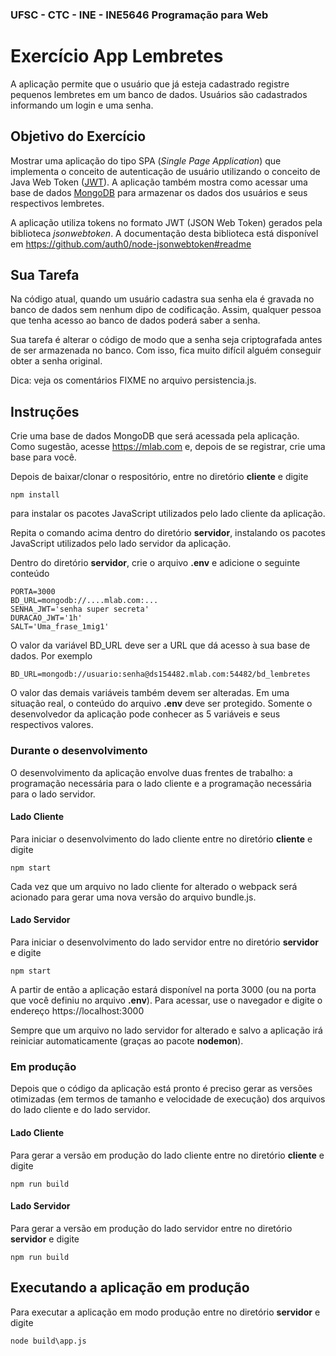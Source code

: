 ### UFSC - CTC - INE - INE5646 Programação para Web
# Exercício App Lembretes

A aplicação permite que o usuário que já esteja cadastrado registre pequenos lembretes em um banco de dados. Usuários são cadastrados informando um login e uma senha. 

## Objetivo do Exercício
Mostrar uma aplicação do tipo SPA (*Single Page Application*) que implementa o conceito de autenticação de usuário utilizando o conceito de Java Web Token ([JWT](https://jwt.io/)). A aplicação também mostra como acessar uma base de dados [MongoDB](https://docs.mongodb.com/) para armazenar os dados dos usuários e seus respectivos lembretes. 

A aplicação utiliza tokens no formato JWT (JSON Web Token) gerados pela
biblioteca *jsonwebtoken*. A documentação desta biblioteca está disponível em
https://github.com/auth0/node-jsonwebtoken#readme 


## Sua Tarefa
Na código atual, quando um usuário cadastra sua senha ela é gravada no banco de dados sem nenhum dipo de codificação. Assim, qualquer pessoa que tenha acesso ao banco de dados poderá saber a senha.

Sua tarefa é alterar o código de modo que a senha seja criptografada antes de ser armazenada no banco. Com isso, fica muito difícil alguém conseguir obter a senha original.

Dica: veja os comentários FIXME no arquivo persistencia.js.

## Instruções
Crie uma base de dados MongoDB que será acessada pela aplicação. Como sugestão, acesse https://mlab.com  e, depois de se registrar, crie uma base para você.


Depois de baixar/clonar o respositório, entre no diretório **cliente** e digite

`npm install`

para instalar os pacotes JavaScript utilizados pelo lado cliente da aplicação.

Repita o comando acima dentro do diretório **servidor**, instalando os pacotes JavaScript utilizados pelo lado servidor da aplicação.

Dentro do diretório **servidor**, crie o arquivo **.env** e adicione o seguinte conteúdo

```
PORTA=3000
BD_URL=mongodb://....mlab.com:...
SENHA_JWT='senha super secreta'
DURACAO_JWT='1h'
SALT='Uma_frase_1mig1'
```

O valor da variável BD_URL deve ser a URL que dá acesso à sua base de dados. Por exemplo

 `BD_URL=mongodb://usuario:senha@ds154482.mlab.com:54482/bd_lembretes`

O valor das demais variáveis também devem ser alteradas. Em uma situação real, o conteúdo do arquivo **.env** deve ser protegido. Somente o desenvolvedor da aplicação pode conhecer as 5 variáveis e seus respectivos valores. 

### Durante o desenvolvimento
O desenvolvimento da aplicação envolve duas frentes de trabalho: a programação necessária para o lado cliente e a programação necessária para o lado servidor.

#### Lado Cliente
Para iniciar o desenvolvimento do lado cliente entre no diretório **cliente** e digite

`npm start`

Cada vez que um arquivo no lado cliente for alterado o webpack será acionado para gerar uma nova versão do arquivo bundle.js.

#### Lado Servidor
Para iniciar o desenvolvimento do lado servidor entre no diretório **servidor** e digite

`npm start`

A partir de então a aplicação estará disponível na porta 3000 (ou na porta que você definiu no arquivo **.env**). Para acessar, use o navegador e digite o endereço https://localhost:3000 

Sempre que um arquivo no lado servidor for alterado e salvo a aplicação irá reiniciar automaticamente (graças ao pacote **nodemon**).


### Em produção

Depois que o código da aplicação está pronto é preciso gerar as versões otimizadas (em termos de tamanho e velocidade de execução) dos arquivos do lado cliente e do lado servidor.

#### Lado Cliente

Para gerar a versão em produção do lado cliente entre no diretório **cliente** e digite

`npm run build`



#### Lado Servidor

Para gerar a versão em produção do lado servidor entre no diretório **servidor** e digite

`npm run build`

## Executando a aplicação em produção
Para executar a aplicação em modo produção entre no diretório **servidor** e digite

`node build\app.js`



